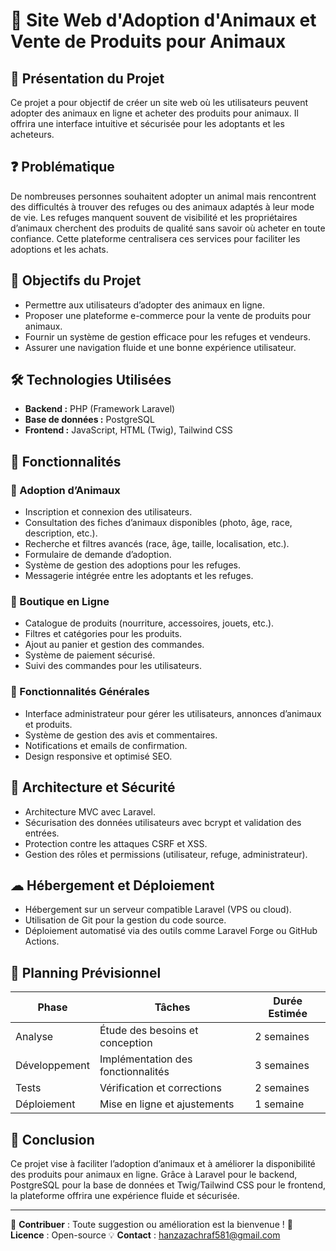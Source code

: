 # 🐾 Site Web d'Adoption d'Animaux et Vente de Produits pour Animaux

## 📌 Présentation du Projet
Ce projet a pour objectif de créer un site web où les utilisateurs peuvent adopter des animaux en ligne et acheter des produits pour animaux. Il offrira une interface intuitive et sécurisée pour les adoptants et les acheteurs.

## ❓ Problématique
De nombreuses personnes souhaitent adopter un animal mais rencontrent des difficultés à trouver des refuges ou des animaux adaptés à leur mode de vie. Les refuges manquent souvent de visibilité et les propriétaires d’animaux cherchent des produits de qualité sans savoir où acheter en toute confiance. Cette plateforme centralisera ces services pour faciliter les adoptions et les achats.

## 🎯 Objectifs du Projet
- Permettre aux utilisateurs d’adopter des animaux en ligne.
- Proposer une plateforme e-commerce pour la vente de produits pour animaux.
- Fournir un système de gestion efficace pour les refuges et vendeurs.
- Assurer une navigation fluide et une bonne expérience utilisateur.

## 🛠 Technologies Utilisées
- **Backend :** PHP (Framework Laravel)
- **Base de données :** PostgreSQL
- **Frontend :** JavaScript, HTML (Twig), Tailwind CSS

## 🚀 Fonctionnalités

### 🐶 Adoption d’Animaux
- Inscription et connexion des utilisateurs.
- Consultation des fiches d’animaux disponibles (photo, âge, race, description, etc.).
- Recherche et filtres avancés (race, âge, taille, localisation, etc.).
- Formulaire de demande d’adoption.
- Système de gestion des adoptions pour les refuges.
- Messagerie intégrée entre les adoptants et les refuges.

### 🛒 Boutique en Ligne
- Catalogue de produits (nourriture, accessoires, jouets, etc.).
- Filtres et catégories pour les produits.
- Ajout au panier et gestion des commandes.
- Système de paiement sécurisé.
- Suivi des commandes pour les utilisateurs.

### 🔧 Fonctionnalités Générales
- Interface administrateur pour gérer les utilisateurs, annonces d’animaux et produits.
- Système de gestion des avis et commentaires.
- Notifications et emails de confirmation.
- Design responsive et optimisé SEO.

## 🔐 Architecture et Sécurité
- Architecture MVC avec Laravel.
- Sécurisation des données utilisateurs avec bcrypt et validation des entrées.
- Protection contre les attaques CSRF et XSS.
- Gestion des rôles et permissions (utilisateur, refuge, administrateur).

## ☁ Hébergement et Déploiement
- Hébergement sur un serveur compatible Laravel (VPS ou cloud).
- Utilisation de Git pour la gestion du code source.
- Déploiement automatisé via des outils comme Laravel Forge ou GitHub Actions.

## 📅 Planning Prévisionnel
| Phase          | Tâches                          | Durée Estimée |
|---------------|--------------------------------|--------------|
| Analyse      | Étude des besoins et conception | 2 semaines   |
| Développement | Implémentation des fonctionnalités | 3 semaines   |
| Tests        | Vérification et corrections     | 2 semaines   |
| Déploiement  | Mise en ligne et ajustements   | 1 semaine    |

## 🎉 Conclusion
Ce projet vise à faciliter l’adoption d’animaux et à améliorer la disponibilité des produits pour animaux en ligne. Grâce à Laravel pour le backend, PostgreSQL pour la base de données et Twig/Tailwind CSS pour le frontend, la plateforme offrira une expérience fluide et sécurisée.

---
📢 **Contribuer** : Toute suggestion ou amélioration est la bienvenue !
🐾 **Licence** : Open-source
💡 **Contact** : hanzazachraf581@gmail.com

